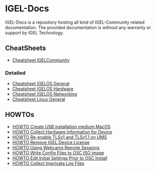 # IGEL-Docs

IGEL-Docs is a repository hosting all kind of IGEL-Community related documentation.
The provided documentation is without any warranty or support by IGEL Technology.

## CheatSheets

- [Cheatsheet IGELCommunity](Docs/Cheatsheet-IGELCommunity.md)

### Detailed

- [Cheatsheet IGELOS General](Docs/Cheatsheet-IGELOS-General.md)
- [Cheatsheet IGELOS Hardware](Docs/Cheatsheet-IGELOS-Hardware.md)
- [Cheatsheet IGELOS Networking](Docs/Cheatsheet-IGELOS-Networking.md)
- [Cheatsheet Linux General](Docs/Cheatsheet-Linux-General.md)

## HOWTOs

- [HOWTO Create USB installation medium MacOS](Docs/HOWTO-Create-USB-Installation-medium-MacOS.md)
- [HOWTO Collect Hardware Information for Device](Docs/HOWTO-Collect-Hardware-Information-for-Device.md)
- [HOWTO Re-enable TLSv1 and TLSv1.1 on UMS](Docs/HOWTO-Re-enable_TLSv1_and_TLSv11_on_UMS.md)
- [HOWTO Remove IGEL Device License](Docs/HOWTO-Remove-IGEL-Device-License.md)
- [HOWTO Using Webcams Remote Sessions](Docs/HOWTO-Using-Webcams-Remote-Sessions.md)
- [HOWTO Write Config Files to OSC ISO image](Docs/HOWTO-Write-Config-Files-OSC-ISO.md)
- [HOWTO Edit Initial Settings Prior to OSC Install](Docs/HOWTO-Edit-Initial-Settings-OSC.md)
- [HOWTO Collect Imprivata Log Files](Docs/HOWTO-Collect-Imprivata-Log-Files.md)
